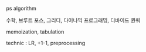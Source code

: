 ps algorithm



수학, 브루트 포스, 그리디, 다이나믹 프로그래밍, 디바이드 퀀쿼





memoization, tabulation









technic : LR, +1-1, preprocessing